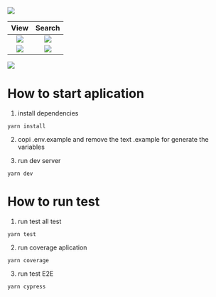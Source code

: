 ![](https://i.imgur.com/Yt6xjIO.png)

View             |  Search
:-------------------------:|:-------------------------:
![](https://i.imgur.com/yMGd8ua.png)  |  ![](https://i.imgur.com/tZc1kVe.jpg)
![](https://i.imgur.com/khNIdA0.png)  |  ![](https://i.imgur.com/Kkn0dWm.png)



![](https://i.imgur.com/eJtJUQI.png)



# How to start aplication

1. install dependencies
```
yarn install
```
2. copi .env.example and remove the text .example for generate the variables

3. run dev server
```
yarn dev
```

# How to run test

1. run test all test
```
yarn test
```

2. run coverage aplication
```
yarn coverage
```

3. run test E2E
```
yarn cypress
```
